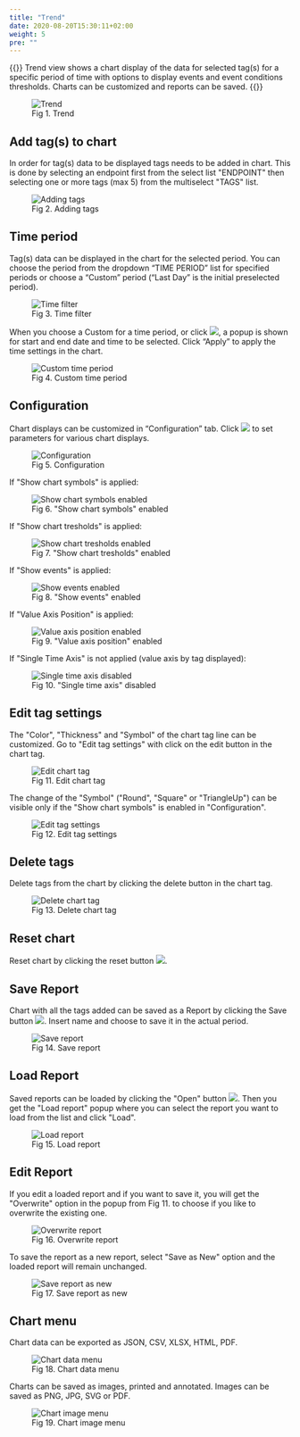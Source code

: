 ```yaml
---
title: "Trend"
date: 2020-08-20T15:30:11+02:00
weight: 5
pre: ""
---
```


{{<lead>}}
Trend view shows a chart display of the data for selected tag(s) for a specific period of time with options to display events and event conditions thresholds. Charts can be customized and reports can be saved.
{{</lead>}}
<figure class="image_container">
    <img class="center_image" src="/trend_screen.png" alt="Trend">
    <figcaption>Fig 1. Trend</figcaption>
</figure>

## Add tag(s) to chart
In order for tag(s) data to be displayed tags needs to be added in chart. This is done by selecting an endpoint first from the select list "ENDPOINT" then selecting one or more tags (max 5) from the multiselect "TAGS" list.
<figure class="image_container">
    <img class="center_image" src="/trend_tag_list.png" alt="Adding tags">
    <figcaption>Fig 2. Adding tags</figcaption>
</figure>

## Time period
Tag(s) data can be displayed in the chart for the selected period. You can choose the period from the dropdown “TIME PERIOD” list for specified periods or choose a “Custom” period (“Last Day” is the initial preselected period).
<figure class="image_container">
    <img class="center_image" src="/time_period.png" alt="Time filter">
    <figcaption>Fig 3. Time filter</figcaption>
</figure>

When you choose a Custom for a time period, or click <img src="/custom_time_period_button.png">, a popup is shown for start and end date and time to be selected. Click “Apply” to apply the time settings in the chart.
<figure class="image_container">
    <img class="center_image" src="/custom_filter_screen.png" alt="Custom time period">
    <figcaption>Fig 4. Custom time period</figcaption>
</figure>

## Configuration
Chart displays can be customized in “Configuration” tab. Click <img src="/trend_config.png"> to set parameters for various chart displays. <br/>
<figure class="image_container">
    <img class="center_image" src="/trend_config_popup.png" alt="Configuration">
    <figcaption>Fig 5. Configuration</figcaption>
</figure>

If "Show chart symbols" is applied: <br/>
<figure class="image_container">
    <img class="center_image" src="/show_chart_symbols.png" alt="Show chart symbols enabled">
    <figcaption>Fig 6. "Show chart symbols" enabled</figcaption>
</figure>

If "Show chart tresholds" is applied: <br/>
<figure class="image_container">
    <img class="center_image" src="/show_chart_tresholds.png" alt="Show chart tresholds enabled">
    <figcaption>Fig 7. "Show chart tresholds" enabled</figcaption>
</figure>

If "Show events" is applied: <br/>
<figure class="image_container">
    <img class="center_image" src="/show_events.png" alt="Show events enabled">
    <figcaption>Fig 8. "Show events" enabled</figcaption>
</figure>

If "Value Axis Position" is applied: <br/>
<figure class="image_container">
    <img class="center_image" src="/value_axis_position.png" alt="Value axis position enabled">
    <figcaption>Fig 9. "Value axis position" enabled</figcaption>
</figure>

If "Single Time Axis" is not applied (value axis by tag displayed): <br/>
<figure class="image_container">
    <img class="center_image" src="/no_single_time_axis.png" alt="Single time axis disabled">
    <figcaption>Fig 10. "Single time axis" disabled</figcaption>
</figure>


## Edit tag settings
The "Color", "Thickness" and "Symbol" of the chart tag line can be customized. Go to "Edit tag settings" with click on the edit button in the chart tag.
<figure class="image_container">
    <img class="center_image" src="/edit_trend_tag_button.png" alt="Edit chart tag">
    <figcaption>Fig 11. Edit chart tag</figcaption>
</figure>
The change of the "Symbol" ("Round", "Square" or "TriangleUp") can be visible only if the "Show chart symbols" is enabled in "Configuration".
<figure class="image_container">
    <img class="center_image" src="/edit_tag_settings.png" alt="Edit tag settings">
    <figcaption>Fig 12. Edit tag settings</figcaption>
</figure>

## Delete tags
Delete tags from the chart by clicking the delete button in the chart tag.
<figure class="image_container">
    <img class="center_image" src="/tag_delete_button.png" alt="Delete chart tag">
    <figcaption>Fig 13. Delete chart tag</figcaption>
</figure>

## Reset chart
Reset chart by clicking the reset button <img src="/chart_reset_button.png">.

## Save Report
Chart with all the tags added can be saved as a Report by clicking the Save button <img src="/save_report_button.png">. Insert name and choose to save it in the actual period.
<figure class="image_container">
    <img class="center_image" src="/save_new_report.png" alt="Save report">
    <figcaption>Fig 14. Save report</figcaption>
</figure>

## Load Report
Saved reports can be loaded by clicking the "Open" button <img src="/load_report_button.png">. Then you get the "Load report" popup where you can select the report you want to load from the list and click "Load".
<figure class="image_container">
    <img class="center_image" src="/load_report_popup.png" alt="Load report">
    <figcaption>Fig 15. Load report</figcaption>
</figure>

## Edit Report
If you edit a loaded report and if you want to save it, you will get the "Overwrite" option in the popup from Fig 11. to choose if you like to overwrite the existing one.
<figure class="image_container">
    <img class="center_image" src="/overwrite_report.png" alt="Overwrite report">
    <figcaption>Fig 16. Overwrite report</figcaption>
</figure> 
 To save the report as a new report, select "Save as New" option and the loaded report will remain unchanged.
<figure class="image_container">
    <img class="center_image" src="/save_as_new_report.png" alt="Save report as new">
    <figcaption>Fig 17. Save report as new</figcaption>
</figure> 

## Chart menu
Chart data can be exported as JSON, CSV, XLSX, HTML, PDF. 
<figure class="image_container">
    <img class="center_image" src="/chart_data_menu.png" alt="Chart data menu">
    <figcaption>Fig 18. Chart data menu</figcaption>
</figure> 
Charts can be saved as images, printed and annotated. Images can be saved as PNG, JPG, SVG or PDF.
<figure class="image_container">
    <img class="center_image" src="/chart_image_menu.png" alt="Chart image menu">
    <figcaption>Fig 19. Chart image menu</figcaption>
</figure>  







 